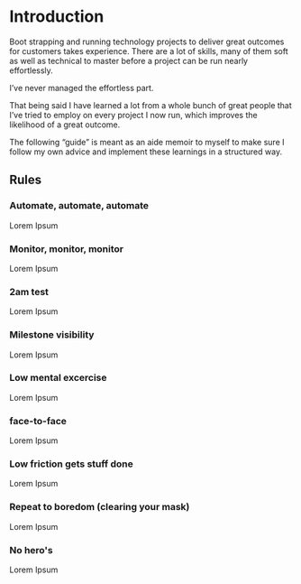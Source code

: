 # Introduction
    
Boot strapping and running technology projects to deliver great outcomes for customers takes experience.  There are a lot of skills, many of them soft as well as technical to master before a project can be run nearly effortlessly.

I’ve never managed the effortless part.

That being said I have learned a lot from a whole bunch of great people that I’ve tried to employ on every project I now run, which improves the likelihood of a great outcome.  

The following “guide” is meant as an aide memoir to myself to make sure I follow my own advice and implement these learnings in a structured way.

## Rules

### Automate, automate, automate

Lorem Ipsum

### Monitor, monitor, monitor

Lorem Ipsum

### 2am test

Lorem Ipsum

### Milestone visibility

Lorem Ipsum

### Low mental excercise

Lorem Ipsum

### face-to-face

Lorem Ipsum

### Low friction gets stuff done

Lorem Ipsum

### Repeat to boredom \(clearing your mask\)

Lorem Ipsum

### No hero's

Lorem Ipsum

